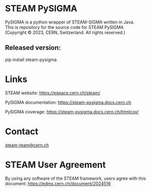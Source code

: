 # STEAM PySIGMA

PySIGMA is a python wrapper of STEAM-SIGMA written in Java.  
This is repository for the source code for STEAM PySIGMA.  
(Copyright © 2023, CERN, Switzerland. All rights reserved.)

## Released version:
pip install steam-pysigma

# Links
STEAM website: https://espace.cern.ch/steam/

PySIGMA documentation: https://steam-pysigma.docs.cern.ch

PySIGMA coverage: https://steam-pysigma.docs.cern.ch/htmlcov/

# Contact
steam-team@cern.ch

# STEAM User Agreement
By using any software of the STEAM framework, users agree with this document:
https://edms.cern.ch/document/2024516

